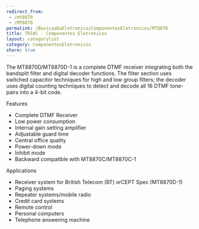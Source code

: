 ```yaml
---
redirect_from:
 - /mt8870
 - /MT8870
permalink: /BasicaoDaEletronica/ComponentesEletronicos/MT8870
title: TRIAC - Componentes Eletronicos
layout: categorylist
category: ComponentesEletronicos
share: true 
--- 
```


The MT8870D/MT8870D-1 is a complete DTMF
receiver integrating both the bandsplit filter and digital
decoder functions. The filter section uses switched
capacitor techniques for high and low group filters;
the decoder uses digital counting techniques to detect
and decode all 16 DTMF tone-pairs into a 4-bit code.

<!--more-->

Features
 * Complete DTMF Receiver
 * Low power consumption
 * Internal gain setting amplifier
 * Adjustable guard time
 * Central office quality
 * Power-down mode
 * Inhibit mode
 * Backward compatible with MT8870C/MT8870C-1

Applications
 * Receiver system for British Telecom (BT) orCEPT Spec (MT8870D-1)
 * Paging systems
 * Repeater systems/mobile radio
 * Credit card systems
 * Remote control
 * Personal computers
 * Telephone answering machine
